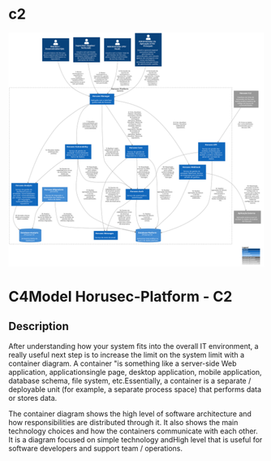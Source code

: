 # c2

![diagram](c2.svg)

# C4Model Horusec-Platform - C2

## Description
After understanding how your system fits into the overall IT environment, a really useful next step is to increase the limit on the system limit with a container diagram. A container "is something like a server-side Web application, applicationsingle page, desktop application, mobile application, database schema, file system, etc.Essentially, a container is a separate / deployable unit (for example, a separate process space) that performs data or stores data.

The container diagram shows the high level of software architecture and how responsibilities are distributed through it. It also shows the main technology choices and how the containers communicate with each other. It is a diagram focused on simple technology andHigh level that is useful for software developers and support team / operations.